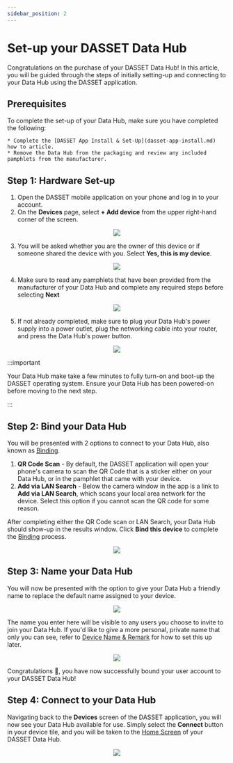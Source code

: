 ```yaml
---
sidebar_position: 2
---
```


# Set-up your DASSET Data Hub
Congratulations on the purchase of your DASSET Data Hub!  In this article, you will be guided through the steps of initially setting-up and connecting to your Data Hub using the DASSET application.

## Prerequisites

To complete the set-up of your Data Hub, make sure you have completed the following:

    * Complete the [DASSET App Install & Set-Up](dasset-app-install.md) how to article.  
    * Remove the Data Hub from the packaging and review any included pamphlets from the manufacturer.

## Step 1: Hardware Set-up
1. Open the DASSET mobile application on your phone and log in to your account.
2. On the **Devices** page, select **+ Add device** from the upper right-hand corner of the screen.
   
<p align="center">
<img src={require("./set-up-add-device.png").default} style={{transform:'scale(1.0)'}} />
</p>

3. You will be asked whether you are the owner of this device or if someone shared the device with you.  Select **Yes, this is my device**.

<p align="center">
<img src={require("./set-up-my-device.png").default} style={{transform:'scale(1.0)'}} />
</p>

4. Make sure to read any pamphlets that have been provided from the manufacturer of your Data Hub and complete any required steps before selecting **Next**
   
<p align="center">
<img src={require("./set-up-read-pamphlet.png").default} style={{transform:'scale(1.0)'}} />
</p>

5. If not already completed, make sure to plug your Data Hub's power supply into a power outlet, plug the networking cable into your router, and press the Data Hub's power button.

<p align="center">
<img src={require("./set-up-connect-device.png").default} style={{transform:'scale(1.0)'}} />
</p>

:::important

Your Data Hub make take a few minutes to fully turn-on and boot-up the DASSET operating system.  Ensure your Data Hub has been powered-on before moving to the next step.

:::

## Step 2: Bind your Data Hub
You will be presented with 2 options to connect to your Data Hub, also known as [Binding](../../concepts/device-binding.md).

1. **QR Code Scan** - By default, the DASSET application will open your phone's camera to scan the QR Code that is a sticker either on your Data Hub, or in the pamphlet that came with your device.
2. **Add via LAN Search** - Below the camera window in the app is a link to **Add via LAN Search**, which scans your local area network for the device.  Select this option if you cannot scan the QR code for some reason.

After completing either the QR Code scan or LAN Search, your Data Hub should show-up in the results window.  Click **Bind this device** to complete the [Binding](../../concepts/device-binding.md) process.

<p align="center">
<img src={require("./set-up-device-found.png").default} style={{transform:'scale(1.0)'}} />
</p>

## Step 3: Name your Data Hub
You will now be presented with the option to give your Data Hub a friendly name to replace the default name assigned to your device.

<p align="center">
<img src={require("./set-up-device-name.png").default} style={{transform:'scale(1.0)'}} />
</p>

The name you enter here will be visible to any users you choose to invite to join your Data Hub.  If you'd like to give a more personal, private name that only you can see, refer to [Device Name & Remark](../../features/settings/settings-device-info.md) for how to set this up later.

<p align="center">
<img src={require("./set-up-device-bound.png").default} style={{transform:'scale(1.0)'}} />
</p>

Congratulations 🎉, you have now successfully bound your user account to your DASSET Data Hub!

## Step 4: Connect to your Data Hub
Navigating back to the **Devices** screen of the DASSET application, you will now see your Data Hub available for use.  Simply select the **Connect** button in your device tile, and you will be taken to the [Home Screen](../../features/homescreen.md) of your DASSET Data Hub.

<p align="center">
<img src={require("./set-up-device-screen.png").default} style={{transform:'scale(1.0)'}} />
</p>